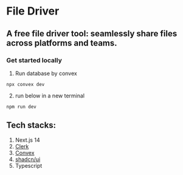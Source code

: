 # File Driver

## A free file driver tool: seamlessly share files across platforms and teams.

### Get started locally

1. Run database by convex

```shell
npx convex dev
```

2. run below in a new terminal

```shell
npm run dev
```

## Tech stacks:

1. Next.js 14
2. [Clerk](https://clerk.com/docs)
3. [Convex](https://docs.convex.dev/home)
4. [shadcn/ui](https://ui.shadcn.com/docs)
5. Typescript
